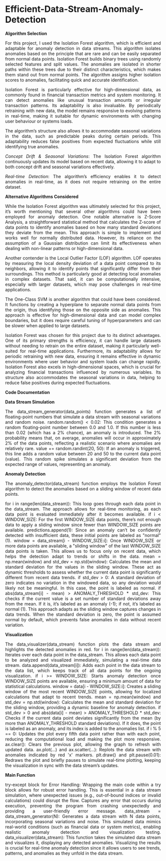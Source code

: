# Efficient-Data-Stream-Anomaly-Detection

<div align="justify"> 

**Algorithm Selection** 

For this project, I used the Isolation Forest algorithm, which is efficient and adaptable for anomaly detection in data streams. This algorithm isolates anomalies based on the principle that are rare and can be easily separated from normal data points. Isolation Forest builds binary trees using randomly selected features and split values. The anomalies are isolated in shorter paths within these trees due to their distinct characteristics, which makes them stand out from normal points. The algorithm assigns higher isolation scores to anomalies, facilitating quick and accurate identification.

Isolation Forest is particularly effective for high-dimensional data, as commonly found in financial transaction metrics and system monitoring. It can detect anomalies like unusual transaction amounts or irregular transaction patterns. Its adaptability is also invaluable. By periodically retraining with new data, the model remains responsive to evolving patterns in real-time, making it suitable for dynamic environments with changing user behaviour or systems loads.

The algorithm’s structure also allows it to accommodate seasonal variations in the data, such as predictable peaks during certain periods. This adaptability reduces false positives from expected fluctuations while still identifying true anomalies.

*Concept Drift & Seasonal Variations*: The Isolation Forest algorithm continuously updates its model based on recent data, allowing it to adapt to both concept drift and seasonal variations effectively.

*Real-time Detection*: The algorithm’s efficiency enables it to detect anomalies in real-time, as it does not require retraining on the entire dataset.

**Alternative Algorithms Considered**

While the Isolation Forest algorithm was ultimately selected for this project, it’s worth mentioning that several other algorithms could have been employed for anomaly detection. One notable alternative is Z-Score Analysis, a straightforward statistical method that calculates the Z-score of data points to identify anomalies based on how many standard deviations they deviate from the mean. This approach is simple to implement and works well for normally distributed data. However, its reliance on the assumption of a Gaussian distribution can limit its effectiveness when dealing with non-linear patterns or high-dimensional data.

Another contender is the Local Outlier Factor (LOF) algorithm. LOF operates by measuring the local density deviation of a data point compared to its neighbors, allowing it to identify points that significantly differ from their surroundings. This method is particularly good at detecting local anomalies in complex datasets. That said, it can be computationally intensive, especially with larger datasets, which may pose challenges in real-time applications.

The One-Class SVM is another algorithm that could have been considered. It functions by creating a hyperplane to separate normal data points from the origin, thus identifying those on the opposite side as anomalies. This approach is effective for high-dimensional data and can model complex boundaries, but it does require careful tuning of hyperparameters and can be slower when applied to large datasets.

Isolation Forest was chosen for this project due to its distinct advantages. One of its primary strengths is efficiency, it can handle large datasets without needing to retrain on the entire dataset, making it particularly well-suited for real-time applications. Furthermore, its adaptability allows for periodic retraining with new data, ensuring it remains effective in dynamic environments where user behavior and system loads can change rapidly. Isolation Forest also excels in high-dimensional spaces, which is crucial for analyzing financial transactions influenced by numerous variables. Its structure also accommodates the seasonal variations in data, helping to reduce false positives during expected fluctuations.

**Code Documentation**

**Data Stream Simulation**

The data_stream_generator(data_points) function generates a list of floating-point numbers that simulate a data stream with seasonal variations and random noise. 
random.random() < 0.02: This condition generates a random floating-point number between 0.0 and 1.0. If this number is less than 0.02 (which has a 2% chance), an anomaly is introduced. The 2% probability means that, on average, anomalies will occur in approximately 2% of the data points, reflecting a realistic scenario where anomalies are relatively rare.
value += random.randint(20, 50): If an anomaly is triggered, this line adds a random value between 20 and 50 to the current data point (value). This random spike simulates a significant deviation from the expected range of values, representing an anomaly.

**Anomaly Detection**

The anomaly_detector(data_stream) function employs the Isolation Forest algorithm to detect the anomalies based on a sliding window of recent data points.

for i in range(len(data_stream)): This loop goes through each data point in the data_stream. The approach allows for real-time monitoring, as each data point is evaluated immediately after it becomes available. 
if i < WINDOW_SIZE: For the first WINDOW_SIZE data points, there’s not enough data to apply a sliding window since fewer than WINDOW_SIZE points are available. predictions.append(1): Since an anomaly can’t be confidently detected with insufficient data, these initial points are labeled as "normal" (1). 
window = data_stream[i - WINDOW_SIZE:i]: Once WINDOW_SIZE or more data points are available, a "sliding window" of the last WINDOW_SIZE data points is taken. This allows us to focus only on recent data, which helps the detection adapt to trends or shifts in the data. 
mean = np.mean(window) and std_dev = np.std(window): Calculates the mean and standard deviation for the values in the sliding window. These act as dynamic thresholds to assess whether the current data point is significantly different from recent data trends. 
if std_dev > 0: A standard deviation of zero indicates no variation in the windowed data, so any deviation would likely not be meaningful. In this case, the point is labeled as normal. 
if abs(data_stream[i] - mean) > ANOMALY_THRESHOLD * std_dev: This checks if the current value is a set number of standard deviations away from the mean. If it is, it’s labeled as an anomaly (-1); if not, it’s labeled as normal (1). This approach adapts as the sliding window captures changes in data trends. When the standard deviation is zero, the point is assumed normal by default, which prevents false anomalies in data without recent variation.

**Visualization**

The data_visualizer(data_stream) function plots the data stream and highlights the detected anomalies in red. 
for i in range(len(data_stream)): Iterates over each data point in the data_stream. This allows each data point to be analyzed and visualized immediately, simulating a real-time data stream. 
data.append(data_stream[i]): Adds each point in the data stream to the data list, which keeps track of all data points for the ongoing visualization. 
if i >= WINDOW_SIZE: Starts anomaly detection once WINDOW_SIZE points are available, ensuring a minimum amount of data for statistical calculations. 
window = data[i - WINDOW_SIZE:i]: Creates a sliding window of the most recent WINDOW_SIZE points, allowing for localized calculations that adapt to recent trends. 
mean = np.mean(window) and std_dev = np.std(window): Calculates the mean and standard deviation for the sliding window, providing a dynamic baseline for anomaly detection. 
if std_dev > 0 and abs(data[i] - mean) > ANOMALY_THRESHOLD * std_dev: Checks if the current data point deviates significantly from the mean (by more than ANOMALY_THRESHOLD standard deviations). If it does, the point is labeled as an anomaly, and its index is added to the anomalies list. 
if i % 5 == 0: Updates the plot every fifth data point rather than with each point, reducing the computational load and making the plot more responsive. 
ax.clear(): Clears the previous plot, allowing the graph to refresh with updated data. ax.plot(...) and ax.scatter(...): Replots the data stream with anomalies indicated by red 'x' markers. plt.draw() and plt.pause(0.01): Redraws the plot and briefly pauses to simulate real-time plotting, keeping the visualization in sync with the data stream’s updates.

**Main Function**

try-except block for Error Handling: Wrapping the main code within a try block allows for robust error handling. This is essential in a data stream simulation, where unexpected issues (e.g., out-of-bound indices or invalid calculations) could disrupt the flow. Captures any error that occurs during execution, preventing the program from crashing unexpectedly and providing a user-friendly error message. 
data_stream = data_stream_generator(N): Generates a data stream with N data points, incorporating seasonal variations and noise. This simulated data mimics real-world conditions (such as financial data or system metrics), enabling realistic anomaly detection and visualization testing. 
data_visualizer(data_stream): This function takes the simulated data stream and visualizes it, displaying any detected anomalies. Visualizing the results is crucial for real-time anomaly detection since it allows users to see trends, patterns, and anomalies as they unfold in the data stream. </div>
